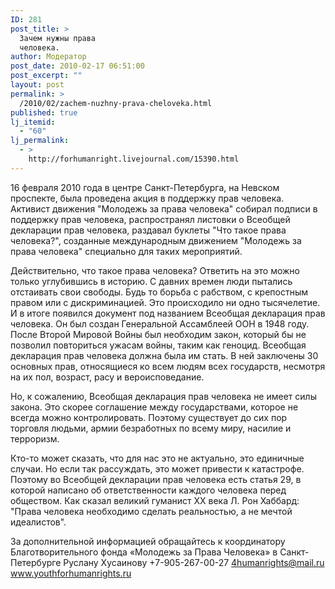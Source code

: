 ```yaml
---
ID: 281
post_title: >
  Зачем нужны права
  человека.
author: Модератор
post_date: 2010-02-17 06:51:00
post_excerpt: ""
layout: post
permalink: >
  /2010/02/zachem-nuzhny-prava-cheloveka.html
published: true
lj_itemid:
  - "60"
lj_permalink:
  - >
    http://forhumanright.livejournal.com/15390.html
---
```

16 февраля 2010 года в центре Санкт-Петербурга, на Невском проспекте, была проведена акция в поддержку прав человека. Активист движения "Молодежь за права человека" собирал подписи в поддержку прав человека, распространял листовки о Всеобщей декларации прав человека, раздавал буклеты "Что такое права человека?", созданные международным движением "Молодежь за права человека" специально для таких мероприятий.

Действительно, что такое права человека? Ответить на это можно только углубившись в историю. С давних времен люди пытались отстаивать свои свободы. Будь то борьба с рабством, с крепостным правом или с дискриминацией. Это происходило ни одно тысячелетие. И в итоге появился документ под названием Всеобщая декларация прав человека. Он был создан Генеральной Ассамблеей ООН в 1948 году. После Второй Мировой Войны был необходим закон, который бы не позволил повториться ужасам войны, таким как геноцид. Всеобщая декларация прав человека должна была им стать. В ней заключены 30 основных прав, относящиеся ко всем людям всех государств, несмотря на их пол, возраст, расу и вероисповедание.

Но, к сожалению, Всеобщая декларация прав человека не имеет силы закона. Это скорее соглашение между государствами, которое не всегда можно контролировать. Поэтому существует до сих пор торговля людьми, армии безработных по всему миру, насилие и терроризм.

Кто-то может сказать, что для нас это не актуально, это единичные случаи. Но если так рассуждать, это может привести к катастрофе. Поэтому во Всеобщей декларации прав человека есть статья 29, в которой написано об ответственности каждого человека перед обществом. Как сказал великий гуманист ХХ века Л. Рон Хаббард: "Права человека необходимо сделать реальностью, а не мечтой идеалистов".

За дополнительной информацией обращайтесь к координатору
Благотворительного фонда «Молодежь за Права Человека» в Санкт-Петербурге
Руслану Хусаинову
+7-905-267-00-27
4humanrights@mail.ru
www.youthforhumanrights.ru